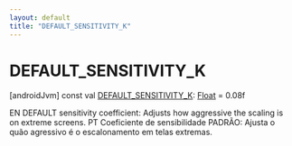 ```yaml
---
layout: default
title: "DEFAULT_SENSITIVITY_K"
---
```


# DEFAULT_SENSITIVITY_K

[androidJvm]
const val [DEFAULT_SENSITIVITY_K](-d-e-f-a-u-l-t_-s-e-n-s-i-t-i-v-i-t-y_-k.md): [Float](https://kotlinlang.org/api/core/kotlin-stdlib/kotlin/-float/index.html) = 0.08f

EN DEFAULT sensitivity coefficient: Adjusts how aggressive the scaling is on extreme screens. PT Coeficiente de sensibilidade PADRÃO: Ajusta o quão agressivo é o escalonamento em telas extremas.